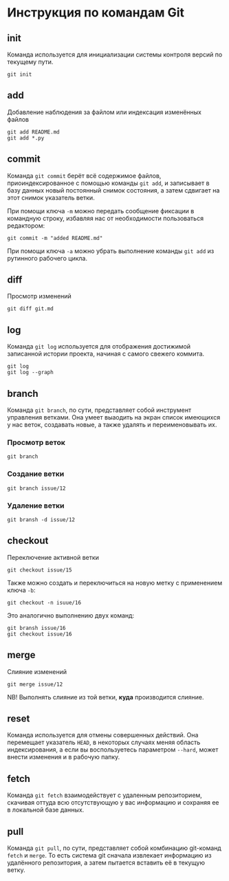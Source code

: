 # Инструкция по командам Git

## init

Команда используется для инициализации системы контроля версий по текущему пути.

```shell
git init
```

## add

Добавление наблюдения за файлом или индексация изменённых файлов

```shell
git add README.md
git add *.py
```

## commit

Команда `git commit` берёт всё содержимое файлов, приоиндексированное с помощью команды `git add`, и записывает в базу данных новый постоянный снимок состояния, а затем сдвигает на этот снимок указатель ветки.

При помощи ключа `-m` можно передать сообщение фиксации в командную строку, избавляя нас от необходимости пользоваться редактором:

```shell
git commit -m "added README.md"
```

При помощи ключа `-a` можно убрать выполнение команды `git add` из рутинного рабочего цикла.

## diff

Просмотр изменений

```shell
git diff git.md
```

## log

Команда `git log` используется для отображения достижимой записанной истории проекта, начиная с самого свежего коммита.

```shell
git log
git log --graph
```

## branch

Команда `git branch`, по сути, представляет собой инструмент управления ветками. Она умеет выаодить на экран список имеющихся у нас веток, создавать новые, а также удалять и переименовывать их.

### Просмотр веток

```shell
git branch
```

### Создание ветки

```shell
git branch issue/12
```

### Удаление ветки

```shell
git bransh -d issue/12
```

## checkout

Переключение активной ветки

```shell
git checkout issue/15
```

Также можно создать и переключиться на новую метку с применением ключа `-b`:

```shell
git checkout -n isuue/16
```

Это аналогично выполнению двух команд:

```shell
git bransh issue/16
git checkout issue/16
```

## merge

Слияние изменений

```shell
git merge issue/12
```

NB! Выполнять слияние из той ветки, **куда** производится слияние.

## reset

Команда используется для отмены совершенных действий. Она перемещает указатель `HEAD`, в некоторых случаях меняя область индексирования, а если вы воспользуетесь параметром `--hard`, может внести изменения и в рабочую папку.

## fetch

Команда `git fetch` взаимодействует с удаленным репозиторием, скачивая оттуда всю отсутствующую у вас информацию и сохраняя ее в локальной базе данных.

## pull

Команда `git pull`, по сути, представляет собой комбинацию git-команд `fetch` и `merge`. То есть система git сначала извлекает информацию из удалённого репозитория, а затем пытается вставить её в текущую ветку.
